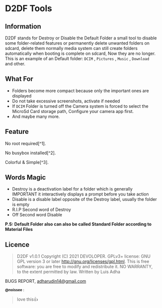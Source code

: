 # D2DF Tools
## Information

D2DF stands for Destroy or Disable the Default Folder a small tool to disable some folder-related features
or permanently delete unwanted folders on sdcard, delete them normally media system can still create folders automatically when booting is complete
on sdcard,  Now they are no longer.
This is an example of an Default folder: `DCIM` , `Pictures` , `Music` , `Download` and other.

## What For

- Folders become more compact because only the important ones are displayed
- Do not take excessive screenshots, activate if needed
- If `DCIM` Folder is turned off the Camera system is forced to select the MicroSd Card storage path, Configure your camera app first.
- And maybe many more.

## Feature

No root required[^1].

No busybox installed[^2].

Colorful & Simple[^3].

## Words Magic

* Destroy is a deactivation label for a folder which is generally IMPORTANT it interactively displays a prompt before you take action
* Disable is a disable label opposite of the Destroy label, usually the folder is empty
* R.I.P Second word of Destroy
* Off Second word Disable

**P.S: Default Folder also can also be called Standard Folder according to Material Files**

## Licence
> D2DF v1.0.1
Copyright (C) 2021 DEVOLOPER. GPLv3+ license: GNU GPL version 3 or later http://gnu.org/licenses/gpl.html. This is free software: you are free to modify and redistribute it. NO WARRANTY, to the extent permitted by law. Written by Luis Adha

BUGS REPORT, adharudin14@gmail.com


<sub>**@noissee** :<sub>
> love this:+1:
